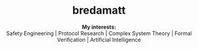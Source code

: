 <h1 align="center"> bredamatt </h1>

<div align="center">
  <b>My interests:</b><br>
  <a> Safety Engineering </a> |
  <a> Protocol Research </a> |
  <a> Complex System Theory </a>  |
  <a> Formal Verification </a> | 
  <a> Artificial Intelligence </a>
  <br><br>
